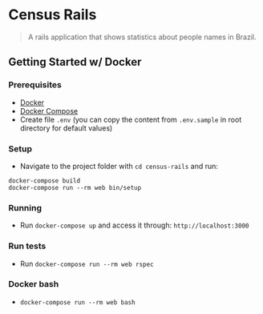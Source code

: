 # Census Rails

> A rails application that shows statistics about people names in Brazil.

## Getting Started w/ Docker

### Prerequisites

- [Docker](https://docs.docker.com/get-docker/)
- [Docker Compose](https://docs.docker.com/compose/install/)
- Create file `.env` (you can copy the content from `.env.sample` in root directory for default values)


### Setup

- Navigate to the project folder with `cd census-rails` and run:

```
docker-compose build
docker-compose run --rm web bin/setup
```

### Running

- Run `docker-compose up` and access it through: `http://localhost:3000`

### Run tests

- Run `docker-compose run --rm web rspec`

### Docker bash

- `docker-compose run --rm web bash`
